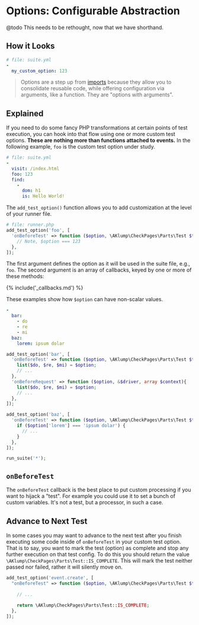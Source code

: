<!--
id: options
title: Options
-->

# Options: Configurable Abstraction

@todo This needs to be rethought, now that we have shorthand.

## How it Looks

```yaml
# file: suite.yml
-
  my_custom_option: 123
```

> Options are a step up from [imports](@imports) because they allow you to consolidate reusable code, while offering configuration via arguments, like a function. They are "options with arguments".

## Explained

If you need to do some fancy PHP transformations at certain points of test execution, you can hook into that flow using one or more custom test options.  **These are nothing more than functions attached to events.** In the following example, `foo` is the custom test option under study.

```yaml
# file: suite.yml
-
  visit: /index.html
  foo: 123
  find:
    -
      dom: h1
      is: Hello World!
```

The `add_test_option()` function allows you to add customization at the level of your runner file.

```php
# file: runner.php
add_test_option('foo', [
  'onBeforeTest' => function ($option, \AKlump\CheckPages\Parts\Test $test, $context){
    // Note, $option === 123
  },
]);
```

The first argument defines the option as it will be used in the suite file, e.g., `foo`. The second argument is an array of callbacks, keyed by one or more of these methods:

{% include('_callbacks.md') %}

These examples show how `$option` can have non-scalar values.

```yaml
-
  bar:
    - do
    - re
    - mi
  baz:
    lorem: ipsum dolar
```

```php
add_test_option('bar', [
  'onBeforeTest' => function ($option, \AKlump\CheckPages\Parts\Test $test, $context){
    list($do, $re, $mi) = $option;
    // ...
  },
  'onBeforeRequest' => function ($option, &$driver, array $context){
    list($do, $re, $mi) = $option;
    // ...
  },
]);

add_test_option('baz', [
  'onBeforeTest' => function ($option, \AKlump\CheckPages\Parts\Test $test, $context){
    if ($option['lorem'] === 'ipsum dolar') {
      // ...
    }
  },
]);

run_suite('*');
```

## `onBeforeTest`

The `onBeforeTest` callback is the best place to put custom processing if you want to hijack a "test". For example you could use it to set a bunch of custom variables. It's not a test, but a processor, in such a case.

## Advance to Next Test

In some cases you may want to advance to the next test after you finish executing some code inside of `onBeforeTest` in your custom test option. That is to say, you want to mark the test (option) as complete and stop any further execution on that test config. To do this you should return the value `\AKlump\CheckPages\Parts\Test::IS_COMPLETE`. This will mark the test neither passed nor failed, rather it will silently move on.

```php
add_test_option('event.create', [
  "onBeforeTest" => function ($option, \AKlump\CheckPages\Parts\Test $test, array $context) {
  
    // ...
  
    return \AKlump\CheckPages\Parts\Test::IS_COMPLETE;
  },
]);
```

